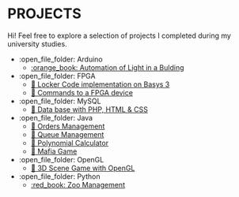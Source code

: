 
   
# PROJECTS
Hi! Feel free to explore a selection of projects I completed during my university studies.
<ul>
  <li>:open_file_folder: Arduino
    <ul>
      <li>
        <a href="https://github.com/vstimo/Projects/tree/master/Automation%20of%20Light%20and%20Sound%20System%20in%20a%20house">
             :orange_book: Automation of Light in a Bulding
        </a>
      </li>
    </ul>
  </li>
        
  <li>:open_file_folder: FPGA
    <ul>
      <li>
        <a href="https://github.com/vstimo/Projects/tree/master/Locker%20Code%20implementation%20of%20Basys%203">
          📗 Locker Code implementation on Basys 3
        </a>
      </li>
       <li>
        <a href="https://github.com/vstimo/Projects/tree/master/Commands%20to%20a%20FPGA%20device">
          📗 Commands to a FPGA device
        </a>
      </li>
    </ul>
    
  <li>:open_file_folder: MySQL
     <ul>
      <li>
        <a href="https://github.com/vstimo/Projects/tree/master/MySQL%2C%20PHP%20%26%20HTML%20project">
         📘 Data base with PHP, HTML & CSS
        </a>
      </li>
     </ul>
  </li>
    
  <li>:open_file_folder: Java
    <ul>
      <li>
        <a href="https://github.com/vstimo/Projects/tree/master/Orders%20Management">
        📓 Orders Management
        </a>
      </li> 
       <li>
        <a href="https://github.com/vstimo/Projects/tree/master/Queue%20Management">
        📓 Queue Management
        </a>
      </li>
      <li>
        <a href="https://github.com/vstimo/Projects/tree/master/Polynomial%20Calculator">
        📓 Polynomial Calculator
        </a>
      </li>
       <li>
        <a href="https://github.com/vstimo/Projects/tree/master/MafiaGame">
        📓 Mafia Game
        </a>
      </li>
    </ul>

   <li>:open_file_folder: OpenGL
     <ul>
      <li>
        <a href="https://github.com/vstimo/Projects/tree/master/3D%20Scene%20Game%20OpenGL">
         📘 3D Scene Game with OpenGL
        </a>
      </li>
     </ul>
  </li>

  <li>:open_file_folder: Python
     <ul>
      <li>
        <a href="https://github.com/vstimo/Projects/tree/master/Zoo%20Management">
         :red_book: Zoo Management
        </a>
      </li>
     </ul>
  </li>
